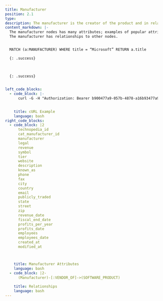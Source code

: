 ```yaml
---
title: Manufacturer
position: 2.1
type: 
description: The manufacturer is the creator of the product and in relationships the manufacturer is referered as VENDOR_OF, for example Microsoft is the vendor of Microsoft Word, or Adobe is the vendor of Adobe Photoshop.
content_markdown: |-
  The manufacturer nodes has many attributes; examples of popular attributes are Title, Technopedia_id, and cat_manufacturer_id.
  The manufacturer has relationships to other nodes.


  MATCH (a:MANUFACTURER) WHERE title = “Microsoft” RETURN a.title

  {: .success}

  
  
  {: .success}

    
left_code_blocks:
  - code_block: |-
      curl -G -H "Authorization: Bearer b900477a9-057b-4878-a16b93477a9-057b-4878-a16f-d7f7d1f27a7af-d7f7d1f27a7a" "https://v6.technopedia.com/tql" --data-urlencode' "q=MATCH (m:MANUFACTURER)-[VENDOR_OF]->(s:SOFTWARE_PRODUCT)<-[VERSION_OF]->(v:SOFTWARE_VERSION)<-[MAJOR_VERSION_OF]->(z:SOFTWARE_MAJOR_VERSION)  WHERE m.manufacturer = "Microsoft" RETURN m, s, v, z LIMIT 1

      
    title: cURL Example
    language: bash
right_code_blocks:
  - code_block: |2
      technopedia_id
      cat_manufacturer_id
      manufacturer
      legal
      revenue
      symbol
      tier
      website
      description
      known_as
      phone
      fax
      city
      country
      email
      publicly_traded
      state
      street
      zip
      revenue_date
      fiscal_end_date
      profits_per_year
      profits_date
      employees
      employees_date
      created_at
      modified_at



    title: Manufacturer Attributes
    language: bash
  - code_block: |2-
      (Manufacturer)-[:VENDOR_OF]->(SOFTWARE_PRODUCT)
      
    title: Relationships
    language: bash
---
```


